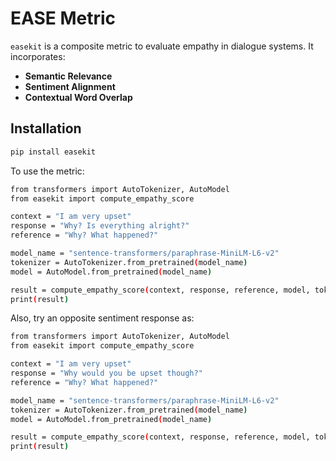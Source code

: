 # EASE Metric

`easekit` is a composite metric to evaluate empathy in dialogue systems. It incorporates:

- **Semantic Relevance**
- **Sentiment Alignment**
- **Contextual Word Overlap**

## Installation

```bash
pip install easekit
```

To use the metric:
```bash
from transformers import AutoTokenizer, AutoModel
from easekit import compute_empathy_score

context = "I am very upset"
response = "Why? Is everything alright?"
reference = "Why? What happened?"

model_name = "sentence-transformers/paraphrase-MiniLM-L6-v2"
tokenizer = AutoTokenizer.from_pretrained(model_name)
model = AutoModel.from_pretrained(model_name)

result = compute_empathy_score(context, response, reference, model, tokenizer)
print(result)
```

Also, try an opposite sentiment response as:
```bash
from transformers import AutoTokenizer, AutoModel
from easekit import compute_empathy_score

context = "I am very upset"
response = "Why would you be upset though?"
reference = "Why? What happened?"

model_name = "sentence-transformers/paraphrase-MiniLM-L6-v2"
tokenizer = AutoTokenizer.from_pretrained(model_name)
model = AutoModel.from_pretrained(model_name)

result = compute_empathy_score(context, response, reference, model, tokenizer)
print(result)
```
